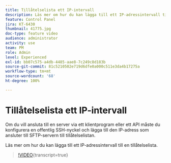 ```yaml
---
title: Tillåtelselista ett IP-intervall
description: Läs mer om hur du kan lägga till ett IP-adressintervall till en tillåtelselista.
feature: Control Panel
jira: KT-6430
thumbnail: 41775.jpg
doc-type: feature video
audience: administrator
activity: use
team: PM
role: Admin
level: Experienced
exl-id: bb07c575-a4db-4485-aae8-7c249c8d183b
source-git-commit: 81c5210502e719d6dfe0a000c511e3da4b17275a
workflow-type: tm+mt
source-wordcount: '68'
ht-degree: 100%

---
```


# Tillåtelselista ett IP-intervall

Om du vill ansluta till en server via ett klientprogram eller ett API måste du konfigurera en offentlig SSH-nyckel och lägga till den IP-adress som ansluter till SFTP-servern till tillåtelselistan.

Läs mer om hur du kan lägga till ett IP-adressintervall till en tillåtelselista.

>[!VIDEO](https://video.tv.adobe.com/v/3444640?learn=on&captions=swe){transcript=true}
